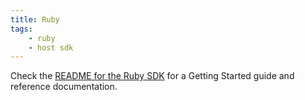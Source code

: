 ```yaml
---
title: Ruby
tags:
    - ruby
    - host sdk
---
```


Check the [README for the Ruby SDK](https://github.com/extism/ruby-sdk#readme) for a Getting Started guide and reference documentation.
